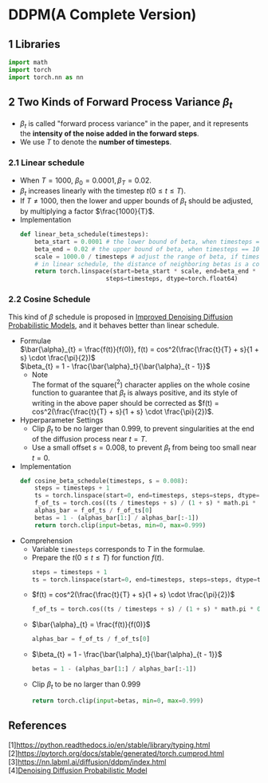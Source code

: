 # DDPM(A Complete Version)  
## 1 Libraries
``` python 
import math
import torch
import torch.nn as nn
```
## 2 Two Kinds of Forward Process Variance $\beta_{t}$  
- $\beta_{t}$ is called "forward process variance" in the paper, and it represents the **intensity of the noise added in the forward steps**.  
- We use $T$ to denote the **number of timesteps**.   
### 2.1 Linear schedule  
- When $T = 1000$, $\beta_0 = 0.0001, \beta_T = 0.02$.  
- $\beta_{t}$ increases linearly with the timestep $t$($0 \leq t \leq T$).  
- If $T \neq 1000$, then the lower and upper bounds of $\beta_t$ should be adjusted, by multiplying a factor $\frac{1000}{T}$.  
- Implementation  
    ``` python
    def linear_beta_schedule(timesteps):
        beta_start = 0.0001 # the lower bound of beta, when timesteps == 1000
        beta_end = 0.02 # the upper bound of beta, when timesteps == 1000
        scale = 1000.0 / timesteps # adjust the range of beta, if timesteps != 1000
        # in linear schedule, the distance of neighboring betas is a constant
        return torch.linspace(start=beta_start * scale, end=beta_end * scale, 
                            steps=timesteps, dtype=torch.float64)
    ```
### 2.2 Cosine Schedule  
This kind of $\beta$ schedule is proposed in [Improved Denoising Diffusion Probabilistic Models](https://openreview.net/pdf?id=-NEXDKk8gZ), and it behaves better than linear schedule.  
- Formulae  
    $\bar{\alpha}_{t} = \frac{f(t)}{f(0)}, f(t) = cos^2(\frac{\frac{t}{T} + s}{1 + s} \cdot \frac{\pi}{2})$  
    $\beta_{t} = 1 - \frac{\bar{\alpha}_t}{\bar{\alpha}_{t - 1}}$  
    - Note  
    The format of the square($^2$) character applies on the whole cosine function to guarantee that $\beta_t$ is always positive, and its style of writing in the above paper should be corrected as $f(t) = cos^2(\frac{\frac{t}{T} + s}{1 + s} \cdot \frac{\pi}{2})$.  
- Hyperparameter Settings  
    - Clip $\beta_{t}$ to be no larger than $0.999$, to prevent singularities at the end of the diffusion process near $t = T$.  
    - Use a small offset $s = 0.008$, to prevent $\beta_t$ from being too small near $t = 0$.  
- Implementation  
    ``` python
    def cosine_beta_schedule(timesteps, s = 0.008):
        steps = timesteps + 1
        ts = torch.linspace(start=0, end=timesteps, steps=steps, dtype=torch.float64)
        f_of_ts = torch.cos((ts / timesteps + s) / (1 + s) * math.pi * 0.5) ** 2
        alphas_bar = f_of_ts / f_of_ts[0]
        betas = 1 - (alphas_bar[1:] / alphas_bar[:-1])
        return torch.clip(input=betas, min=0, max=0.999)
    ```
- Comprehension  
    - Variable `timesteps` corresponds to $T$ in the formulae.  
    - Prepare the $t$($0 \leq t \leq T$) for function $f(t)$.  
        ``` python
        steps = timesteps + 1
        ts = torch.linspace(start=0, end=timesteps, steps=steps, dtype=torch.float64)
        ```
    - $f(t) = cos^2(\frac{\frac{t}{T} + s}{1 + s} \cdot \frac{\pi}{2})$
        ``` python
        f_of_ts = torch.cos((ts / timesteps + s) / (1 + s) * math.pi * 0.5) ** 2
        ```
    - $\bar{\alpha}_{t} = \frac{f(t)}{f(0)}$
        ``` python
        alphas_bar = f_of_ts / f_of_ts[0]
        ```
    - $\beta_{t} = 1 - \frac{\bar{\alpha}_t}{\bar{\alpha}_{t - 1}}$
        ``` python
        betas = 1 - (alphas_bar[1:] / alphas_bar[:-1])
        ```
    - Clip $\beta_{t}$ to be no larger than $0.999$
        ``` python
        return torch.clip(input=betas, min=0, max=0.999)
        ```
## References  
[1]https://python.readthedocs.io/en/stable/library/typing.html  
[2]https://pytorch.org/docs/stable/generated/torch.cumprod.html  
[3]https://nn.labml.ai/diffusion/ddpm/index.html  
[4][Denoising Diffusion Probabilistic Model](https://arxiv.org/pdf/2006.11239.pdf)  